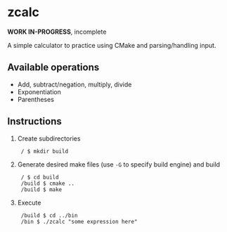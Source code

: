 # zcalc

**WORK IN-PROGRESS**, incomplete

A simple calculator to practice using CMake and parsing/handling input.

## Available operations

- Add, subtract/negation, multiply, divide
- Exponentiation
- Parentheses

## Instructions

1. Create subdirectories

        / $ mkdir build

1. Generate desired make files (use `-G` to specify build engine) and build

        / $ cd build
        /build $ cmake ..
        /build $ make

1. Execute

        /build $ cd ../bin
        /bin $ ./zcalc "some expression here"